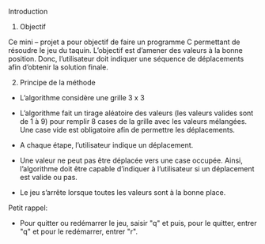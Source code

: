  
Introduction

1.	Objectif

Ce mini – projet a pour objectif de faire un programme C permettant de résoudre le jeu du taquin. L’objectif est d’amener des valeurs à la bonne position. Donc, l’utilisateur doit indiquer une séquence de déplacements afin d’obtenir la solution finale.



2.	Principe de la méthode  

-	L’algorithme considère une grille 3 x 3

-	L’algorithme fait un tirage aléatoire des valeurs (les valeurs valides sont de 1 à 9) pour remplir 8 cases de la grille avec les valeurs mélangées. Une case vide est obligatoire afin de permettre les déplacements.

-	A chaque étape, l’utilisateur indique un déplacement.

-	Une valeur ne peut pas être déplacée vers une case occupée. Ainsi, l’algorithme doit être capable d’indiquer à l’utilisateur si un déplacement est valide ou pas.

-	 Le jeu s’arrête lorsque toutes les valeurs sont à la bonne place.

Petit rappel: 
- Pour quitter ou redémarrer le jeu, saisir "q" et puis, pour le quitter, entrer "q" et pour le redémarrer, entrer "r".
